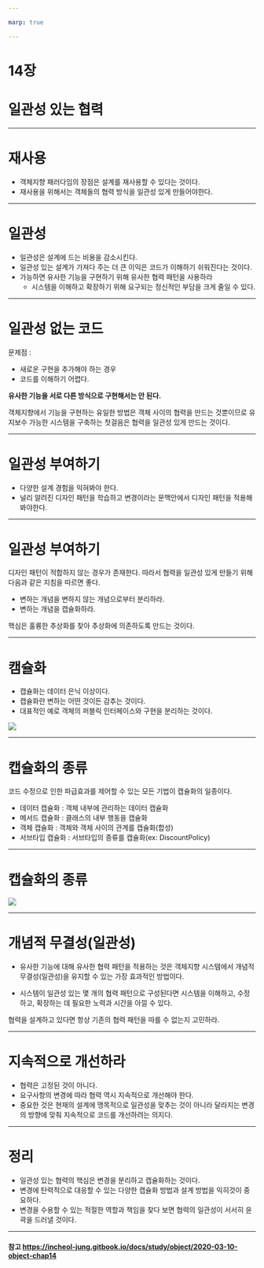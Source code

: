 ```yaml
---

marp: true

---
```


# 14장
# 일관성 있는 협력

---

# 재사용

* 객체지향 패러다임의 장점은 설계를 재사용할 수 있다는 것이다.
* 재사용을 위해서는 객체들의 협력 방식을 일관성 있게 만들어야한다.

---

# 일관성

* 일관성은 설계에 드는 비용을 감소시킨다.
* 일관성 있는 설계가 가져다 주는 더 큰 이익은 코드가 이해하기 쉬워진다는 것이다.
* 가능하면 유사한 기능을 구현하기 위해 유사한 협력 패턴을 사용하라
    * 시스템을 이해하고 확장하기 위해 요구되는 정신적인 부담을 크게 줄일 수 있다.

---

# 일관성 없는 코드

문제점 :
* 새로운 구현을 추가해야 하는 경우
* 코드를 이해하기 어렵다.

**유사한 기능을 서로 다른 방식으로 구현해서는 안 된다.**

객체지향에서 기능을 구현하는 유일한 방법은 객체 사이의 협력을 만드는 것뿐이므로 유지보수 가능한 시스템을 구축하는 첫걸음은 협력을 일관성 있게 만드는 것이다.

---

# 일관성 부여하기

* 다양한 설계 경험을 익혀봐야 한다.
* 널리 알려진 디자인 패턴을 학습하고 변경이라는 문맥안에서 디자인 패턴을 적용해 봐야한다.

---

# 일관성 부여하기

디자인 패턴이 적합하지 않는 경우가 존재한다. 따라서 협력을 일관성 있게 만들기 위해 다음과 같은 지침을 따르면 좋다.

* 변하는 개념을 변하지 않는 개념으로부터 분리하라.
* 변하는 개념을 캡슐화하라.

핵심은 훌륭한 추상화를 찾아 추상화에 의존하도록 만드는 것이다.

---

# 캠슐화

* 캡슐화는 데이터 은닉 이상이다.
* 캡슐화란 변하는 어떤 것이든 감추는 것이다.
* 대표적인 예로 객체의 퍼블릭 인터페이스와 구현을 분리하는 것이다.


![](https://blog.kakaocdn.net/dn/FynrR/btq9yL0P6Zz/mLah1Tgq2EqBYmAXGFVcpK/img.png)

---

# 캡슐화의 종류

코드 수정으로 인한 파급효과를 제어할 수 있는 모든 기법이 캡슐화의 일종이다.

* 데이터 캡슐화 : 객체 내부에 관리하는 데이터 캡슐화
* 메서드 캡슐화 : 클래스의 내부 행동을 캡슐화
* 객체 캡슐화 : 객체와 객체 사이의 관계를 캡슐화(합성)
* 서브타입 캡슐화 : 서브타입의 종류를 캡슐화(ex: DiscountPolicy)

---

# 캡슐화의 종류

![](https://i.ibb.co/0C12DKb/4.png)

---

# 개념적 무결성(일관성)

* 유사한 기능에 대해 유사한 협력 패턴을 적용하는 것은 객체지향 시스템에서 개념적 무결성(일관성)을 유지할 수 있는 가장 효과적인 방법이다.

* 시스템이 일관성 있는 몇 개의 협력 패턴으로 구성된다면 시스템을 이해하고, 수정하고, 확장하는 데 필요한 노력과 시간을 아낄 수 있다.

협력을 설계하고 있다면 항상 기존의 협력 패턴을 따를 수 없는지 고민하라.

---

# 지속적으로 개선하라

* 협력은 고정된 것이 아니다.
* 요구사항의 변경에 따라 협력 역시 지속적으로 개선해야 한다.
* 중요한 것은 현재의 설계에 맹목적으로 일관성을 맞추는 것이 아니라 달라지는 변경의 방향에 맞춰 지속적으로 코드를 개선하려는 의지다.

---

# 정리

* 일관성 있는 협력의 핵심은 변경을 분리하고 캡슐화하는 것이다.
* 변경에 탄력적으로 대응할 수 있는 다양한 캡슐화 방법과 설계 방법을 익히것이 중요하다.
* 변경을 수용할 수 있는 적절한 역할과 책임을 찾다 보면 협력의 일관성이 서서히 윤곽을 드러낼 것이다.

---

#### 참고 https://incheol-jung.gitbook.io/docs/study/object/2020-03-10-object-chap14